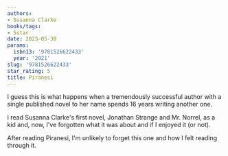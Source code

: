 ```yaml
---
authors:
- Susanna Clarke
books/tags:
- 5star
date: 2023-05-30
params:
  isbn13: '9781526622433'
  year: '2021'
slug: '9781526622433'
star_rating: 5
title: Piranesi
---
```


I guess this is what happens when a tremendously successful author with a single published novel to her name spends 16 years writing another one.

I read Susanna Clarke's first novel, Jonathan Strange and Mr. Norrel, as a kid and, now, I've forgotten what it was about and if I enjoyed it (or not).

After reading Piranesi, I'm unlikely to forget this one and how I felt reading through it.

<!--more-->